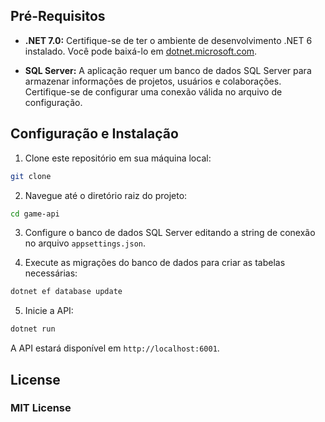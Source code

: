 ## Pré-Requisitos

- **.NET 7.0:** Certifique-se de ter o ambiente de desenvolvimento .NET 6 instalado. Você pode baixá-lo em [dotnet.microsoft.com](https://dotnet.microsoft.com/download/dotnet/6.0).

- **SQL Server:** A aplicação requer um banco de dados SQL Server para armazenar informações de projetos, usuários e colaborações. Certifique-se de configurar uma conexão válida no arquivo de configuração.

## Configuração e Instalação

1. Clone este repositório em sua máquina local:

```bash 
git clone 
``` 

2. Navegue até o diretório raiz do projeto:

```bash 
cd game-api
``` 

3. Configure o banco de dados SQL Server editando a string de conexão no arquivo `appsettings.json`.

4. Execute as migrações do banco de dados para criar as tabelas necessárias:
```bash 
dotnet ef database update
``` 

5. Inicie a API:
```bash 
dotnet run
``` 

A API estará disponível em `http://localhost:6001`.

## License

### MIT License
